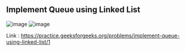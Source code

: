 ## Implement Queue using Linked List 

![image](https://user-images.githubusercontent.com/23376002/199179662-377fcf39-199f-4823-80f0-6fff42bd3e90.png)
![image](https://user-images.githubusercontent.com/23376002/199179703-e992eeea-08fd-4bcb-b861-e3e4da597bee.png)

Link : https://practice.geeksforgeeks.org/problems/implement-queue-using-linked-list/1
